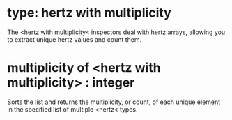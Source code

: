 # type: hertz with multiplicity

The &lt;hertz with multiplicity&lt; inspectors deal with hertz arrays, allowing you to extract unique hertz values and count them.

# multiplicity of &lt;hertz with multiplicity&gt; : integer

Sorts the list and returns the multiplicity, or count, of each unique element in the specified list of multiple &lt;hertz&lt; types.
